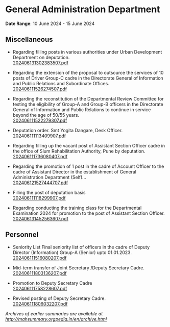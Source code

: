 # General Administration Department

**Date Range**: 10 June 2024 - 15 June 2024


## Miscellaneous
- Regarding filling posts in various authorities under Urban Development Department on deputation.\
  [202406131302383507.pdf](https://gr.maharashtra.gov.in/Site/Upload/Government%20Resolutions/English/202406131302383507.pdf)

- Regarding the extension of the proposal to outsource the services of 10 posts of Driver Group-C cadre in the Directorate General of Information and Public Relations and Subordinate Offices.\
  [202406111526274507.pdf](https://gr.maharashtra.gov.in/Site/Upload/Government%20Resolutions/English/202406111526274507.pdf)

- Regarding the reconstitution of the Departmental Review Committee for testing the eligibility of Group-A and Group-B officers in the Directorate General of Information and Public Relations to continue in service beyond the age of 50/55 years.\
  [202406111522279307.pdf](https://gr.maharashtra.gov.in/Site/Upload/Government%20Resolutions/English/202406111522279307.pdf)

- Deputation order. Smt Yogita Dangare, Desk Officer.\
  [202406111113409907.pdf](https://gr.maharashtra.gov.in/Site/Upload/Government%20Resolutions/English/202406111113409907.pdf)

- Regarding filling up the vacant post of Assistant Section Officer cadre in the office of Slum Rehabilitation Authority, Pune by deputation.\
  [202406111736080407.pdf](https://gr.maharashtra.gov.in/Site/Upload/Government%20Resolutions/English/202406111736080407.pdf)

- Regarding the promotion of 1 post in the cadre of Account Officer to the cadre of Assistant Director in the establishment of General Administration Department (Self)...\
  [202406121527444707.pdf](https://gr.maharashtra.gov.in/Site/Upload/Government%20Resolutions/English/202406121527444707.pdf)

- Filling the post of deputation basis\
  [202406111118299907.pdf](https://gr.maharashtra.gov.in/Site/Upload/Government%20Resolutions/English/202406111118299907.pdf)

- Regarding conducting the training class for the Departmental Examination 2024 for promotion to the post of Assistant Section Officer.\
  [202406131452563607.pdf](https://gr.maharashtra.gov.in/Site/Upload/Government%20Resolutions/English/202406131452563607.pdf)

## Personnel
- Seniority List Final seniority list of officers in the cadre of Deputy Director (Information) Group-A (Senior) upto 01.01.2023.\
  [202406111516080207.pdf](https://gr.maharashtra.gov.in/Site/Upload/Government%20Resolutions/English/202406111516080207.pdf)

- Mid-term transfer of Joint Secretary /Deputy Secretary Cadre.\
  [202406111803136207.pdf](https://gr.maharashtra.gov.in/Site/Upload/Government%20Resolutions/English/202406111803136207.pdf)

- Promotion to Deputy Secretary Cadre\
  [202406111758228607.pdf](https://gr.maharashtra.gov.in/Site/Upload/Government%20Resolutions/English/202406111758228607.pdf)

- Revised posting of Deputy Secretary Cadre.\
  [202406111806032207.pdf](https://gr.maharashtra.gov.in/Site/Upload/Government%20Resolutions/English/202406111806032207.pdf)


*Archives of earlier summaries are available at http://mahsummary.orgpedia.in/en/archive.html*